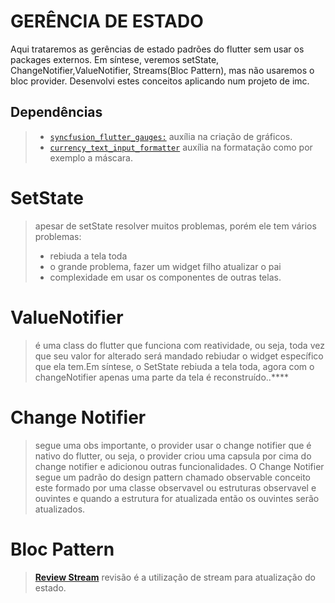 # GERÊNCIA DE ESTADO

Aqui trataremos as gerências de estado padrões do flutter sem usar os packages externos. Em síntese, veremos setState, ChangeNotifier,ValueNotifier, Streams(Bloc Pattern), mas não usaremos o bloc provider. Desenvolvi estes conceitos aplicando num projeto de imc.

## Dependências
> - [`syncfusion_flutter_gauges:`]() auxília na criação de gráficos.
> - [`currency_text_input_formatter`]() auxília na formatação como por exemplo a máscara.

# SetState
> apesar de setState resolver muitos problemas, porém ele tem vários problemas:
> - rebiuda a tela toda
> - o grande problema, fazer um widget filho atualizar o pai
> - complexidade em usar os componentes de outras telas.

# ValueNotifier
> é uma class do flutter que funciona com reatividade, ou seja, toda vez que seu valor for alterado será mandado rebiudar o widget específico que ela tem.Em síntese, o SetState rebiuda a tela toda, agora com o changeNotifier apenas uma parte da tela é reconstruído..****

# Change Notifier
> segue uma obs importante, o provider usar o change notifier que é nativo do flutter, ou seja, o provider criou uma capsula por cima do change notifier e adicionou outras funcionalidades.
> O Change Notifier segue um padrão do design pattern chamado observable conceito este formado por uma classe observavel ou estruturas observavel e ouvintes e quando a estrutura for atualizada então os ouvintes serão atualizados.


# Bloc Pattern
> [**Review Stream**](https://github.com/jcarloscody/dart_Stream) revisão
> é a utilização de stream para atualização do estado.
> 